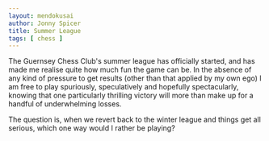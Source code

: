 ```yaml
---
layout: mendokusai
author: Jonny Spicer
title: Summer League
tags: [ chess ]
---
```

The Guernsey Chess Club's summer league has officially started, and has made me realise quite how much fun the game can be. In the absence
of any kind of pressure to get results (other than that applied by my own ego) I am free to play spuriously, speculatively and hopefully spectacularly,
knowing that one particularly thrilling victory will more than make up for a handful of underwhelming losses.

The question is, when we revert back to the winter league and things get all serious, which one way would I rather be playing?

